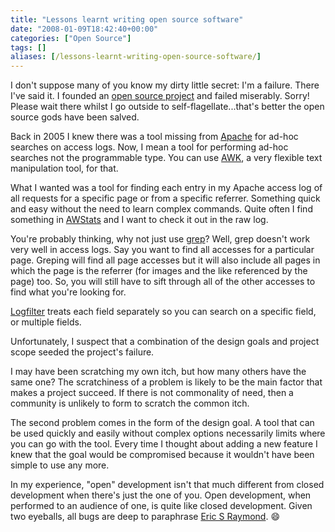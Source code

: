 ```yaml
---
title: "Lessons learnt writing open source software"
date: "2008-01-09T18:42:40+00:00"
categories: ["Open Source"]
tags: []
aliases: [/lessons-learnt-writing-open-source-software/]
---
```


I don't suppose many of you know my dirty little secret: I'm a failure. There I've said it. I founded an <a href="http://www.logfilter.org/">open source project</a> and failed miserably. Sorry! Please wait there whilst I go outside to self-flagellate...that's better the open source gods have been salved.

Back in 2005 I knew there was a tool missing from <a href="http://www.apache.org/">Apache</a> for ad-hoc searches on access logs. Now, I mean a tool for performing ad-hoc searches not the programmable type. You can use <a href="http://www.gnu.org/software/gawk/manual/gawk.html">AWK</a>, a very flexible text manipulation tool, for that.

What I wanted was a tool for finding each entry in my Apache access log of all requests for a specific page or from a specific referrer. Something quick and easy without the need to learn complex commands. Quite often I find something in <a href="http://awstats.sourceforge.net/">AWStats</a> and I want to check it out in the raw log.

You're probably thinking, why not just use <a href="http://www.gnu.org/software/grep/">grep</a>? Well, grep doesn't work very well in access logs. Say you want to find all accesses for a particular page. Greping will find all page accesses but it will also include all pages in which the page is the referrer (for images and the like referenced by the page) too. So, you will still have to sift through all of the other accesses to find what you're looking for.

<a href="http://www.logfilter.org/">Logfilter</a> treats each field separately so you can search on a specific field, or multiple fields.

Unfortunately, I suspect that a combination of the design goals and project scope seeded the project's failure.

I may have been scratching my own itch, but how many others have the same one? The scratchiness of a problem is likely to be the main factor that makes a project succeed. If there is not commonality of need, then a community is unlikely to form to scratch the common itch.

The second problem comes in the form of the design goal. A tool that can be used quickly and easily without complex options necessarily limits where you can go with the tool. Every time I thought about adding a new feature I knew that the goal would be compromised because it wouldn't have been simple to use any more.

In my experience, "open" development isn't that much different from closed development when there's just the one of you. Open development, when performed to an audience of one, is quite like closed development. Given two eyeballs, all bugs are deep to paraphrase <a href="http://www.ibiblio.org/esrblog/">Eric S Raymond</a>. :smile:

